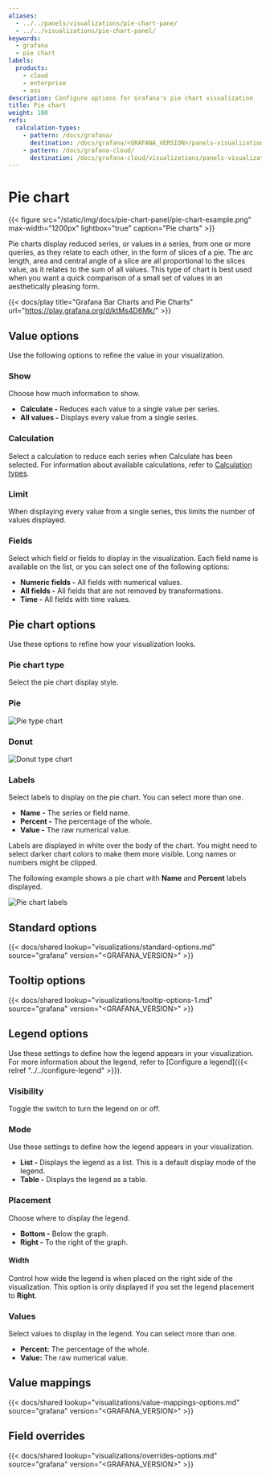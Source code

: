 ```yaml
---
aliases:
  - ../../panels/visualizations/pie-chart-pane/
  - ../../visualizations/pie-chart-panel/
keywords:
  - grafana
  - pie chart
labels:
  products:
    - cloud
    - enterprise
    - oss
description: Configure options for Grafana's pie chart visualization
title: Pie chart
weight: 100
refs:
  calculation-types:
    - pattern: /docs/grafana/
      destination: /docs/grafana/<GRAFANA_VERSION>/panels-visualizations/query-transform-data/calculation-types/
    - pattern: /docs/grafana-cloud/
      destination: /docs/grafana-cloud/visualizations/panels-visualizations/query-transform-data/calculation-types/
---
```


# Pie chart

{{< figure src="/static/img/docs/pie-chart-panel/pie-chart-example.png" max-width="1200px" lightbox="true" caption="Pie charts" >}}

Pie charts display reduced series, or values in a series, from one or more queries, as they relate to each other, in the form of slices of a pie. The arc length, area and central angle of a slice are all proportional to the slices value, as it relates to the sum of all values. This type of chart is best used when you want a quick comparison of a small set of values in an aesthetically pleasing form.

{{< docs/play title="Grafana Bar Charts and Pie Charts" url="https://play.grafana.org/d/ktMs4D6Mk/" >}}

## Value options

Use the following options to refine the value in your visualization.

### Show

Choose how much information to show.

- **Calculate -** Reduces each value to a single value per series.
- **All values -** Displays every value from a single series.

### Calculation

Select a calculation to reduce each series when Calculate has been selected. For information about available calculations, refer to [Calculation types](ref:calculation-types).

### Limit

When displaying every value from a single series, this limits the number of values displayed.

### Fields

Select which field or fields to display in the visualization. Each field name is available on the list, or you can select one of the following options:

- **Numeric fields -** All fields with numerical values.
- **All fields -** All fields that are not removed by transformations.
- **Time -** All fields with time values.

## Pie chart options

Use these options to refine how your visualization looks.

### Pie chart type

Select the pie chart display style.

### Pie

![Pie type chart](/static/img/docs/pie-chart-panel/pie-type-chart-7-5.png)

### Donut

![Donut type chart](/static/img/docs/pie-chart-panel/donut-type-chart-7-5.png)

### Labels

Select labels to display on the pie chart. You can select more than one.

- **Name -** The series or field name.
- **Percent -** The percentage of the whole.
- **Value -** The raw numerical value.

Labels are displayed in white over the body of the chart. You might need to select darker chart colors to make them more visible. Long names or numbers might be clipped.

The following example shows a pie chart with **Name** and **Percent** labels displayed.

![Pie chart labels](/static/img/docs/pie-chart-panel/pie-chart-labels-7-5.png)

## Standard options

{{< docs/shared lookup="visualizations/standard-options.md" source="grafana" version="<GRAFANA_VERSION>" >}}

## Tooltip options

{{< docs/shared lookup="visualizations/tooltip-options-1.md" source="grafana" version="<GRAFANA_VERSION>" >}}

## Legend options

Use these settings to define how the legend appears in your visualization. For more information about the legend, refer to [Configure a legend]({{< relref "../../configure-legend" >}}).

### Visibility

Toggle the switch to turn the legend on or off.

### Mode

Use these settings to define how the legend appears in your visualization.

- **List -** Displays the legend as a list. This is a default display mode of the legend.
- **Table -** Displays the legend as a table.

### Placement

Choose where to display the legend.

- **Bottom -** Below the graph.
- **Right -** To the right of the graph.

#### Width

Control how wide the legend is when placed on the right side of the visualization. This option is only displayed if you set the legend placement to **Right**.

### Values

Select values to display in the legend. You can select more than one.

- **Percent:** The percentage of the whole.
- **Value:** The raw numerical value.

## Value mappings

{{< docs/shared lookup="visualizations/value-mappings-options.md" source="grafana" version="<GRAFANA_VERSION>" >}}

## Field overrides

{{< docs/shared lookup="visualizations/overrides-options.md" source="grafana" version="<GRAFANA_VERSION>" >}}
